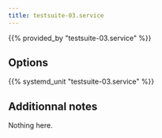 ```yaml
---
title: testsuite-03.service
---
```


{{% provided_by "testsuite-03.service" %}}

## Options

{{% systemd_unit "testsuite-03.service" %}}

## Additionnal notes

Nothing here.